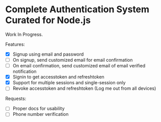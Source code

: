 # Complete Authentication System Curated for Node.js

Work In Progress.

Features:

- [x] Signup using email and password
- [ ] On signup, send customized email for email confirmation
- [ ] On email confirmation, send customized email of email verified notification
- [x] Signin to get accesstoken and refreshtoken
- [x] Support for multiple sessions and single-session only
- [ ] Revoke accesstoken and refreshtoken (Log me out from all devices)

Requests:

- [ ] Proper docs for usability
- [ ] Phone number verification
